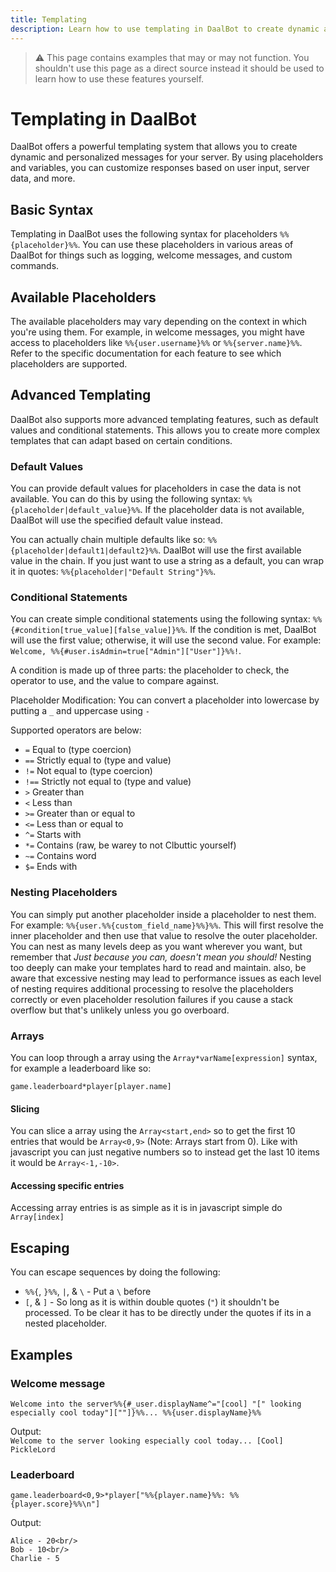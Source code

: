 ```yaml
---
title: Templating
description: Learn how to use templating in DaalBot to create dynamic and personalized messages
---
```


> ⚠️ This page contains examples that may or may not function. You shouldn't use this page as a direct source instead it should be used to learn how to use these features yourself.

# Templating in DaalBot
DaalBot offers a powerful templating system that allows you to create dynamic and personalized messages for your server. By using placeholders and variables, you can customize responses based on user input, server data, and more.

## Basic Syntax
Templating in DaalBot uses the following syntax for placeholders `%%{placeholder}%%`. You can use these placeholders in various areas of DaalBot for things such as logging, welcome messages, and custom commands.

## Available Placeholders
The available placeholders may vary depending on the context in which you're using them. For example, in welcome messages, you might have access to placeholders like `%%{user.username}%%` or `%%{server.name}%%`. Refer to the specific documentation for each feature to see which placeholders are supported.

## Advanced Templating
DaalBot also supports more advanced templating features, such as default values and conditional statements. This allows you to create more complex templates that can adapt based on certain conditions.

### Default Values
You can provide default values for placeholders in case the data is not available. You can do this by using the following syntax: `%%{placeholder|default_value}%%`. If the placeholder data is not available, DaalBot will use the specified default value instead.

You can actually chain multiple defaults like so: `%%{placeholder|default1|default2}%%`. DaalBot will use the first available value in the chain. If you just want to use a string as a default, you can wrap it in quotes: `%%{placeholder|"Default String"}%%`.

### Conditional Statements
You can create simple conditional statements using the following syntax: `%%{#condition[true_value][false_value]}%%`. If the condition is met, DaalBot will use the first value; otherwise, it will use the second value. For example:<br/> `Welcome, %%{#user.isAdmin=true["Admin"]["User"]}%%!`.

A condition is made up of three parts: the placeholder to check, the operator to use, and the value to compare against. 

Placeholder Modification: You can convert a placeholder into lowercase by putting a `_` and uppercase using `-`

Supported operators are below:
* `=` Equal to (type coercion)
* `==` Strictly equal to (type and value)
* `!=` Not equal to (type coercion)
* `!==` Strictly not equal to (type and value)
* `>` Greater than
* `<` Less than
* `>=` Greater than or equal to
* `<=` Less than or equal to
* `^=` Starts with
* `*=` Contains (raw, be warey to not Clbuttic yourself)
* `~=` Contains word
* `$=` Ends with

### Nesting Placeholders
You can simply put another placeholder inside a placeholder to nest them. For example: `%%{user.%%{custom_field_name}%%}%%`. This will first resolve the inner placeholder and then use that value to resolve the outer placeholder. You can nest as many levels deep as you want wherever you want, but remember that *Just because you can, doesn't mean you should!* Nesting too deeply can make your templates hard to read and maintain. also, be aware that excessive nesting may lead to performance issues as each level of nesting requires additional processing to resolve the placeholders correctly or even placeholder resolution failures if you cause a stack overflow but that's unlikely unless you go overboard.

### Arrays
You can loop through a array using the `Array*varName[expression]` syntax, for example a leaderboard like so:<br/>

`game.leaderboard*player[player.name]`

#### Slicing
You can slice a array using the `Array<start,end>` so to get the first 10 entries that would be `Array<0,9>` (Note: Arrays start from 0). Like with javascript you can just negative numbers so to instead get the last 10 items it would be `Array<-1,-10>`.

#### Accessing specific entries
Accessing array entries is as simple as it is in javascript simple do `Array[index]`

## Escaping
You can escape sequences by doing the following:<br/>

* `%%{`, `}%%`, `|`, & `\` - Put a `\` before
* `[`, & `]` - So long as it is within double quotes (`"`) it shouldn't be processed. To be clear it has to be directly under the quotes if its in a nested placeholder.

## Examples
### Welcome message
`Welcome into the server%%{#_user.displayName^="[cool] "[" looking especially cool today"][""]}%%... %%{user.displayName}%%`<br/>

Output:<br/>
`Welcome to the server looking especially cool today... [Cool] PickleLord`

### Leaderboard
`game.leaderboard<0,9>*player["%%{player.name}%%: %%{player.score}%%\n"]`<br/>

Output:<br/>
```
Alice - 20<br/>
Bob - 10<br/>
Charlie - 5
```

